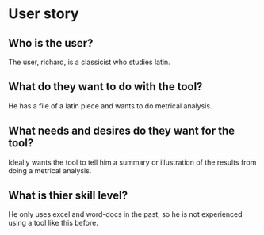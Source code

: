 # User story
## Who is the user? 
The user, richard, is a classicist who studies latin. 
## What do they want to do with the tool? 
He has a file of a latin piece and wants to do metrical analysis.  
## What needs and desires do they want for the tool?
Ideally wants the tool to tell him a summary or illustration of the results from doing a metrical analysis. 
## What is thier skill level? 
He only uses excel and word-docs in the past, so he is not experienced using a tool like this before.  
